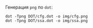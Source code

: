 Генерация `png` по `dot`:
```
dot -Tpng DOT/cfg.dot -o img/cfg.png
dot -Tpng DOT/ssa.dot -o img/ssa.png
```
